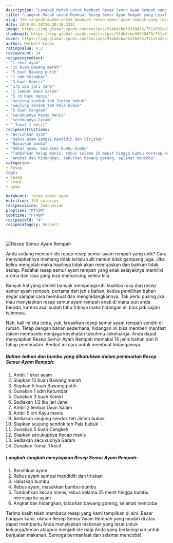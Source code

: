 ```yaml
---
description: "Langkah Mudah untuk Membuat Resep Semur Ayam Rempah yang Lezat Sekali"
title: "Langkah Mudah untuk Membuat Resep Semur Ayam Rempah yang Lezat Sekali"
slug: 330-langkah-mudah-untuk-membuat-resep-semur-ayam-rempah-yang-lezat-sekali
date: 2020-04-28T20:30:26.332Z
image: https://img-global.cpcdn.com/recipes/914b6cba36330478/751x532cq70/resep-semur-ayam-rempah-foto-resep-utama.jpg
thumbnail: https://img-global.cpcdn.com/recipes/914b6cba36330478/751x532cq70/resep-semur-ayam-rempah-foto-resep-utama.jpg
cover: https://img-global.cpcdn.com/recipes/914b6cba36330478/751x532cq70/resep-semur-ayam-rempah-foto-resep-utama.jpg
author: Herbert Lucas
ratingvalue: 4.2
reviewcount: 14
recipeingredient:
- "1 ekor ayam"
- "15 buah Bawang merah"
- "5 buah Bawang putih"
- "1 sdm Ketumbar"
- "3 buah Kemiri"
- "1/2 ibu jari Jahe"
- "2 lembar Daun Salam"
- "5 cm Kayu manis"
- "seujung sendok teh Jinten bubuk"
- "seujung sendok teh Pala bubuk"
- "5 buah Cengkeh"
- "secukupnya Kecap manis"
- "secukupnya Garam"
- " Tomat 1 kecil"
recipeinstructions:
- "Bersihkan ayam"
- "Rebus ayam sampai mendidih dan tiriskan"
- "Haluskan bumbu"
- "Rebus ayam, masukkan bumbu-bumbu"
- "Tambahkan kecap manis, rebus selama 25 menit hingga bumbu meresap ke ayam"
- "Angkat dan hidangkan, taburkan bawang goreng, selamat mencoba"
categories:
- Resep
tags:
- resep
- semur
- ayam

katakunci: resep semur ayam 
nutrition: 149 calories
recipecuisine: Indonesian
preptime: "PT33M"
cooktime: "PT48M"
recipeyield: "4"
recipecategory: Dessert

---
```



![Resep Semur Ayam Rempah](https://img-global.cpcdn.com/recipes/914b6cba36330478/751x532cq70/resep-semur-ayam-rempah-foto-resep-utama.jpg)

Anda sedang mencari ide resep resep semur ayam rempah yang unik? Cara menyiapkannya memang tidak terlalu sulit namun tidak gampang juga. Jika keliru mengolah maka hasilnya tidak akan memuaskan dan bahkan tidak sedap. Padahal resep semur ayam rempah yang enak selayaknya memiliki aroma dan rasa yang bisa memancing selera kita.



Banyak hal yang sedikit banyak mempengaruhi kualitas rasa dari resep semur ayam rempah, pertama dari jenis bahan, kedua pemilihan bahan segar sampai cara membuat dan menghidangkannya. Tak perlu pusing jika mau menyiapkan resep semur ayam rempah enak di mana pun anda berada, karena asal sudah tahu triknya maka hidangan ini bisa jadi sajian istimewa.


Nah, kali ini kita coba, yuk, kreasikan resep semur ayam rempah sendiri di rumah. Tetap dengan bahan sederhana, hidangan ini bisa memberi manfaat dalam membantu menjaga kesehatan tubuhmu sekeluarga. Anda dapat menyiapkan Resep Semur Ayam Rempah memakai 14 jenis bahan dan 6 tahap pembuatan. Berikut ini cara untuk membuat hidangannya.

<!--inarticleads1-->

##### Bahan-bahan dan bumbu yang dibutuhkan dalam pembuatan Resep Semur Ayam Rempah:

1. Ambil 1 ekor ayam
1. Siapkan 15 buah Bawang merah
1. Siapkan 5 buah Bawang putih
1. Gunakan 1 sdm Ketumbar
1. Gunakan 3 buah Kemiri
1. Sediakan 1/2 ibu jari Jahe
1. Ambil 2 lembar Daun Salam
1. Ambil 5 cm Kayu manis
1. Sediakan seujung sendok teh Jinten bubuk
1. Siapkan seujung sendok teh Pala bubuk
1. Gunakan 5 buah Cengkeh
1. Siapkan secukupnya Kecap manis
1. Sediakan secukupnya Garam
1. Gunakan  Tomat 1 kecil




<!--inarticleads2-->

##### Langkah-langkah menyiapkan Resep Semur Ayam Rempah:

1. Bersihkan ayam
1. Rebus ayam sampai mendidih dan tiriskan
1. Haluskan bumbu
1. Rebus ayam, masukkan bumbu-bumbu
1. Tambahkan kecap manis, rebus selama 25 menit hingga bumbu meresap ke ayam
1. Angkat dan hidangkan, taburkan bawang goreng, selamat mencoba




Terima kasih telah membaca resep yang kami tampilkan di sini. Besar harapan kami, olahan Resep Semur Ayam Rempah yang mudah di atas dapat membantu Anda menyiapkan makanan yang lezat untuk keluarga/teman ataupun menjadi ide bagi Anda yang berkeinginan untuk berjualan makanan. Semoga bermanfaat dan selamat mencoba!
